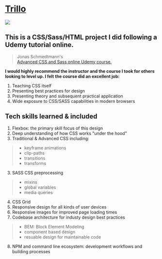 # [ Trillo ](https://Trillo-rkp.netlify.app/)
![](trillo-demo.gif)

## This is a CSS/Sass/HTML project I did following a Udemy tutorial online.
> Jonas Schmedtmann's  
> <a href="https://www.udemy.com/course/advanced-css-and-sass/">Advanced CSS and Sass online Udemy course.</a>  

**I would highly recommend the instructor and the course I took for others looking to level up. I felt the course did an excellent job:**  
1. Teaching CSS itself
1. Presenting best practices for design
1. Presenting theory and subsequent practical application
1. Wide exposure to CSS/SASS capabilities in modern browsers

## Tech skills learned & included
1. Flexbox: the primary skill focus of this design
1. Deep understanding of how CSS works "under the hood"
1. Traditional & Advanced CSS including:
> - keyframe animations
> - clip-paths
> - transitions
> - transforms
3. SASS CSS preprocessing
> - mixins
> - global variables
> - media queries
4. CSS Grid
1. Responsive design for all kinds of user devices
1. Responsive images for improved page loading times    
1. Codebase architecture for industy design best practices
> - BEM: Block Element Modeling
> - component based design
> - resuable design for maintainable code
8. NPM and command line ecosystem: development workflows and building processes